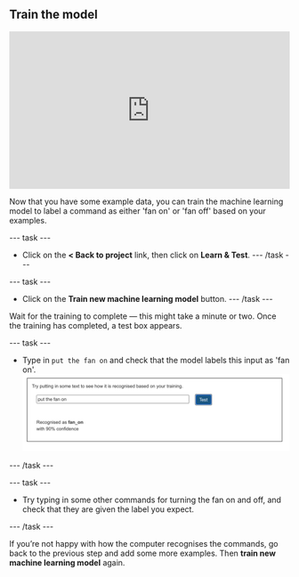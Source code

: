 ## Train the model

<html>
  <div style="position: relative; overflow: hidden; padding-top: 56.25%;">
    <iframe style="position: absolute; top: 0; left: 0; right: 0; width: 100%; height: 100%; border: none;" src="https://www.youtube.com/embed/62B6yHRVmmg?rel=0&cc_load_policy=1" allowfullscreen allow="accelerometer; autoplay; clipboard-write; encrypted-media; gyroscope; picture-in-picture; web-share"></iframe>
  </div>
</html>

Now that you have some example data, you can train the machine learning model to label a command as either 'fan on' or 'fan off' based on your examples.

\--- task ---

- Click on the **< Back to project** link, then click on **Learn & Test**.
  \--- /task ---

\--- task ---

- Click on the **Train new machine learning model** button.
  \--- /task ---

Wait for the training to complete — this might take a minute or two. Once the training has completed, a test box appears.

\--- task ---

- Type in `put the fan on` and check that the model labels this input as 'fan on'.
  ![Type in put the fan on to see if it is recognised](images/test-model.png)

\--- /task ---

\--- task ---

- Try typing in some other commands for turning the fan on and off, and check that they are given the label you expect.

\--- /task ---

If you’re not happy with how the computer recognises the commands, go back to the previous step and add some more examples. Then **train new machine learning model** again.
